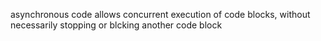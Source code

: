 asynchronous code allows concurrent execution of code blocks, without necessarily stopping or blcking another code block